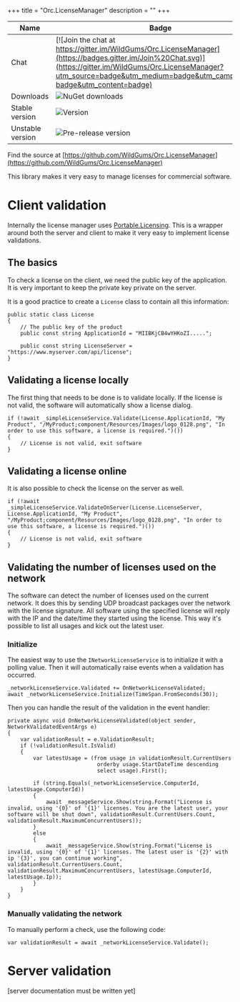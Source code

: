 +++
title = "Orc.LicenseManager" 
description = ""
+++

Name|Badge
---|---
Chat|[![Join the chat at https://gitter.im/WildGums/Orc.LicenseManager](https://badges.gitter.im/Join%20Chat.svg)](https://gitter.im/WildGums/Orc.LicenseManager?utm_source=badge&utm_medium=badge&utm_campaign=pr-badge&utm_content=badge)
Downloads|![NuGet downloads](https://img.shields.io/nuget/dt/orc.licensemanager.client.svg)
Stable version|![Version](https://img.shields.io/nuget/v/orc.licensemanager.client.svg)
Unstable version|![Pre-release version](https://img.shields.io/nuget/vpre/orc.licensemanager.client.svg)

Find the source at [https://github.com/WildGums/Orc.LicenseManager](https://github.com/WildGums/Orc.LicenseManager)

This library makes it very easy to manage licenses for commercial software.

# Client validation

Internally the license manager uses <a href="https://github.com/dnauck/Portable.Licensing" target="_blank">Portable.Licensing</a>. This is a wrapper around both the server and client to make it very easy to implement license validations.

## The basics

To check a license on the client, we need the public key of the application. It is very important to keep the private key private on the server.

It is a good practice to create a `License` class to contain all this information:

```
public static class License
{
	// The public key of the product
	public const string ApplicationId = "MIIBKjCB4wYHKoZI.....";

	public const string LicenseServer = "https://www.myserver.com/api/license";
}
```

## Validating a license locally

The first thing that needs to be done is to validate locally. If the license is not valid, the software will automatically show a license dialog.

```
if (!await _simpleLicenseService.Validate(License.ApplicationId, "My Product", "/MyProduct;component/Resources/Images/logo_0128.png", "In order to use this software, a license is required.")())
{
	// License is not valid, exit software
}
```

## Validating a license online

It is also possible to check the license on the server as well.

```
if (!await _simpleLicenseService.ValidateOnServer(License.LicenseServer, License.ApplicationId, "My Product", "/MyProduct;component/Resources/Images/logo_0128.png", "In order to use this software, a license is required.")())
{
	// License is not valid, exit software
}
```

## Validating the number of licenses used on the network

The software can detect the number of licenses used on the current network. It does this by sending UDP broadcast packages over the network with the license signature. All software using the specified license will reply with the IP and the date/time they started using the license. This way it's possible to list all usages and kick out the latest user.

### Initialize

The easiest way to use the `INetworkLicenseService` is to initialize it with a polling value. Then it will automatically raise events when a validation has occurred.

```
_networkLicenseService.Validated += OnNetworkLicenseValidated;
await _networkLicenseService.Initialize(TimeSpan.FromSeconds(30));
```

Then you can handle the result of the validation in the event handler:

```
private async void OnNetworkLicenseValidated(object sender, NetworkValidatedEventArgs e)
{
	var validationResult = e.ValidationResult;
	if (!validationResult.IsValid)
	{
		var latestUsage = (from usage in validationResult.CurrentUsers
							orderby usage.StartDateTime descending
							select usage).First();

		if (string.Equals(_networkLicenseService.ComputerId, latestUsage.ComputerId))
		{
			await _messageService.Show(string.Format("License is invalid, using '{0}' of '{1}' licenses. You are the latest user, your software will be shut down", validationResult.CurrentUsers.Count, validationResult.MaximumConcurrentUsers));                    
		}
		else
		{
			await _messageService.Show(string.Format("License is invalid, using '{0}' of '{1}' licenses. The latest user is '{2}' with ip '{3}', you can continue working", validationResult.CurrentUsers.Count, validationResult.MaximumConcurrentUsers, latestUsage.ComputerId, latestUsage.Ip));
		}
	}
}
```

### Manually validating the network

To manually perform a check, use the following code:

```
var validationResult = await _networkLicenseService.Validate();
```

# Server validation

[server documentation must be written yet]
